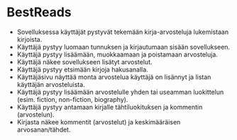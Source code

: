 # BestReads

- Sovelluksessa käyttäjät pystyvät tekemään kirja-arvosteluja lukemistaan kirjoista.
- Käyttäjä pystyy luomaan tunnuksen ja kirjautumaan sisään sovellukseen.
- Käyttäjä pystyy lisäämään, muokkaamaan ja poistamaan arvosteluja. 
- Käyttäjä näkee sovellukseen lisätyt arvostelut.
- Käyttäjä pystyy etsimään kirjoja hakusanalla.
- Käyttäjäsivu näyttää monta arvostelua käyttäjä on lisännyt ja listan käyttäjän arvosteluista.
- Käyttäjä pystyy lisäämään arvostelulle yhden tai useamman luokittelun (esim. fiction, non-fiction, biography).
- Käyttäjä pystyy antamaan kirjalle tähtiluokituksen ja kommentin (arvostelun).
- Kirjasta näkee kommentit (arvostelut) ja keskimääräisen arvosanan/tähdet.
